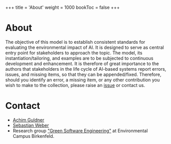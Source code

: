 +++
title = 'About'
weight = 1000
bookToc = false
+++

# About

The objective of this model is to establish consistent standards for evaluating the environmental impact of AI. It is designed to serve as central entry point for stakeholders to approach the topic. The model, its instantiation/tailoring, and examples are to be subjected to continuous development and enhancement. It is therefore of great importance to the authors that stakeholders in the life cycle of AI-based systems report errors, issues, and missing items, so that they can be appended/fixed. Therefore, should you identify an error, a missing item, or any other contribution you wish to make to the collection, please raise an [issue](https://github.com/Green-AI-Model/Green-AI-Model.github.io/issues) or contact us.

# Contact

- [Achim Guldner](https://github.com/achim-guldner)
- [Sebastian Weber](https://github.com/SebastianUCB)
- Research group ["Green Software Engineering"](https://www.umwelt-campus.de/en/green-software-engineering) at Environmental Campus Birkenfeld.